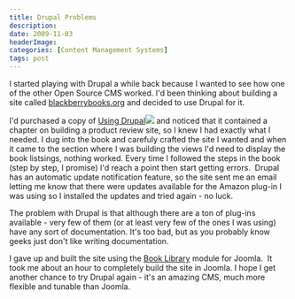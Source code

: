 ```yaml
---
title: Drupal Problems
description: 
date: 2009-11-03
headerImage: 
categories: [Content Management Systems]
tags: post
---
```


I started playing with Drupal a while back because I wanted to see how one of the other Open Source CMS worked. I'd been thinking about building a site called [blackberrybooks.org](blackberrybooks.org) and decided to use Drupal for it.

I'd purchased a copy of [Using Drupal](http://www.amazon.com/gp/product/0596515804?ie=UTF8&tag=mcnsof-20&linkCode=as2&camp=1789&creative=390957&creativeASIN=0596515804)![](http://www.assoc-amazon.com/e/ir?t=mcnsof-20&l=as2&o=1&a=0596515804) and noticed that it contained a chapter on building a product review site, so I knew I had exactly what I needed. I dug into the book and carefuly crafted the site I wanted and when it came to the section where I was building the views I'd need to display the book listsings, nothing worked. Every time I followed the steps in the book (step by step, I promise) I'd reach a point then start getting errors.  Drupal has an automatic update notification feature, so the site sent me an email letting me know that there were updates available for the Amazon plug-in I was using so I installed the updates and tried again - no luck.

The problem with Drupal is that although there are a ton of plug-ins available - very few of them (or at least very few of the ones I was using) have any sort of documentation. It's too bad, but as you probably know geeks just don't like writing documentation.

I gave up and built the site using the [Book Library](http://ordasoft.com/Book-Library/booklibrary-basic.html) module for Joomla.  It took me about an hour to completely build the site in Joomla. I hope I get another chance to try Drupal again - it's an amazing CMS, much more flexible and tunable than Joomla.